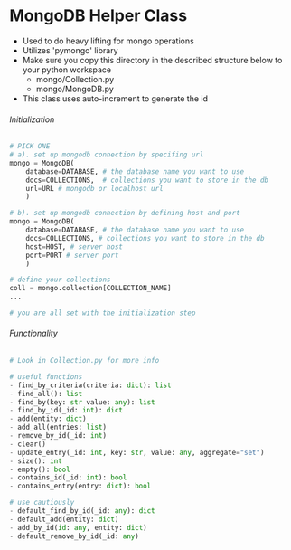 # MongoDB Helper Class
- Used to do heavy lifting for mongo operations
- Utilizes 'pymongo' library
- Make sure you copy this directory in the described structure below to your python workspace
    - mongo/Collection.py
    - mongo/MongoDB.py
- This class uses auto-increment to generate the id

###### Initialization
```python
# PICK ONE
# a). set up mongodb connection by specifing url
mongo = MongoDB(
    database=DATABASE, # the database name you want to use 
    docs=COLLECTIONS,  # collections you want to store in the db
    url=URL # mongodb or localhost url
    )

# b). set up mongodb connection by defining host and port
mongo = MongoDB(
    database=DATABASE, # the database name you want to use  
    docs=COLLECTIONS, # collections you want to store in the db
    host=HOST, # server host
    port=PORT # server port
    )

# define your collections
coll = mongo.collection[COLLECTION_NAME]
...

# you are all set with the initialization step
```

###### Functionality
```python
# Look in Collection.py for more info

# useful functions
- find_by_criteria(criteria: dict): list 
- find_all(): list 
- find_by(key: str value: any): list 
- find_by_id(_id: int): dict 
- add(entity: dict)
- add_all(entries: list)
- remove_by_id(_id: int)
- clear()
- update_entry(_id: int, key: str, value: any, aggregate="set")
- size(): int
- empty(): bool
- contains_id(_id: int): bool
- contains_entry(entry: dict): bool

# use cautiously
- default_find_by_id(_id: any): dict
- default_add(entity: dict) 
- add_by_id(id: any, entity: dict)
- default_remove_by_id(_id: any)
```